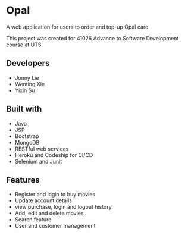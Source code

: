# Opal

A web application for users to order and top-up Opal card

This project was created for 41026 Advance to Software Development course at UTS.

## Developers

- Jonny Lie
- Wenting Xie
- Yixin Su

## Built with

- Java
- JSP
- Bootstrap
- MongoDB
- RESTful web services
- Heroku and Codeship for CI/CD
- Selenium and Junit

## Features

- Register and login to buy movies
- Update account details
- view purchase, login and logout history
- Add, edit and delete movies
- Search feature
- User and customer management

